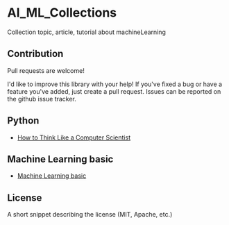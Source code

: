 # AI_ML_Collections
Collection topic, article, tutorial about machineLearning

## Contribution

Pull requests are welcome!

I'd like to improve this library with your help! If you've fixed a bug or have a feature you've added, just create a pull request. Issues can be reported on the github issue tracker.

## Python
- [How to Think Like a Computer Scientist](http://openbookproject.net/thinkcs/python/english3e/index.html)
## Machine Learning basic
- [Machine Learning basic](https://machinelearningcoban.com/)





## License

A short snippet describing the license (MIT, Apache, etc.)
